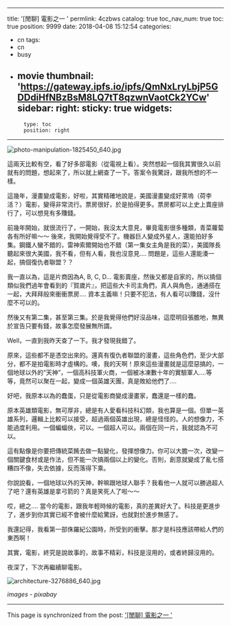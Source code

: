 
---
title: '[閒聊] 電影之一 '
permlink: 4czbws
catalog: true
toc_nav_num: true
toc: true
position: 9999
date: 2018-04-08 15:12:54
categories:
- cn
tags:
- cn
- busy
- movie
thumbnail: 'https://gateway.ipfs.io/ipfs/QmNxLryLbjP5GDDdiHfNBzBsM8LQ7tT8qzwnVaotCk2YCw'
sidebar:
    right:
        sticky: true
widgets:
    -
        type: toc
        position: right
---


![photo-manipulation-1825450_640.jpg](https://gateway.ipfs.io/ipfs/QmNxLryLbjP5GDDdiHfNBzBsM8LQ7tT8qzwnVaotCk2YCw)

這兩天比較有空，看了好多部電影（從電視上看）。突然想起一個我其實很久以前就有的問題，想起來了，所以就上網查了一下。答案令我驚訝，跟我所想的不一樣。

這幾年，漫畫變成電影，好啦，其實精確地說是，美國漫畫變成好萊塢（荷李活？）電影，變得非常流行。票房很好，於是拍得更多。票房都可以上史上賣座排行了，可以想見有多賺錢。

前幾年開始，就很流行了，一開始，我沒太大意見，畢竟電影很多種類，青菜蘿蔔各有所好嘛～～ 後來，我開始覺得受不了。機器巨人變成外星人，還能拍好多集。鋼鐵人蠻不錯的，雷神索爾開始也不錯（第一集女主角是我的菜），美國隊長聽起來很大美國，我不看，但有人看，我也沒意見.... 問題是，這些人還能湊一起，搞個復仇者聯盟？？

我一直以為，這是片商因為A, B, C, D... 電影賣座，然後又都是自家的，所以搞個類似我們過年會看到的『賀歲片』，把這些大卡司主角們，真人與角色，通通搭在一起，大拜拜般來衝衝票房.... 資本主義嘛！只要不犯法，有人看可以賺錢，沒什麼不可以的。

然後又有第二集，甚至第三集。於是我覺得他們好沒品味，這麼明目張膽地，無異於宣告只要有錢，故事怎麼發展無所謂。

Well，一直到我昨天查了一下。我才發現我錯了。

原來，這些都不是憑空出來的。還真有復仇者聯盟的漫畫，這些角色們，至少大部分，都不是拍電影時才虛構的。噢，我的天啊！原來這些漫畫就是這麼惡搞的，一個地球以外的“天神”，一個高科技軍火商，一個被冰凍數十年的實驗軍人....等等，竟然可以聚在一起，變成一個英雄天團，真是敗給他們了....

好吧，我原本以為的蠢蛋，只是從電影商變成漫畫家，蠢還是一樣的蠢。

原本英雄類電影，無可厚非，總是有人愛看科技科幻類，我也算是一個。但單一英雄系列，邏輯上比較可以接受，超過兩個英雄出現，總是怪怪的。人的想像力，不能過度利用。一個蝙蝠俠，可以。一個超人可以。兩個在同一片，我就認為不可以。

這有點像是你要把傳統菜餚去做一點變化，發揮想像力。你可以大膽一次，改變一個關鍵食材或是作法，但不能一次搞兩個以上的變化。否則，創意就變成了亂七搭糟四不像，失去依據，反而落得下乘。

你說說看，一個地球以外的天神，幹嘛跟地球人聯手？我看他一人就可以勝過超人了吧？還有英雄是拿弓箭的？真是笑死人了啦～～ 

哎，總之.... 當今的電影，跟我年輕時候的電影，真的差異好大了。科技是更進步了，進步到你其實已經不會被什麼給驚訝，也就對於進步無感了。

我還記得，我看第一部侏羅紀公園時，所受到的衝擊。那才是科技應該帶給人們的東西啊！

其實，電影，終究是說故事的，故事不精彩，科技是沒用的，或者終歸沒用的。

夜深了，下次再繼續聊電影。

![architecture-3276886_640.jpg](https://gateway.ipfs.io/ipfs/QmYrgnKNuFDrCnHbUFEuuBt8JyREtGATyWEAxEDkM2BKho)

*images - pixabay*


- - -

This page is synchronized from the post: ['[閒聊] 電影之一 '](https://steemit.com/@deanliu/4czbws)
